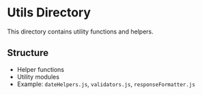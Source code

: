 # Utils Directory

This directory contains utility functions and helpers.

## Structure
- Helper functions
- Utility modules
- Example: `dateHelpers.js`, `validators.js`, `responseFormatter.js`


